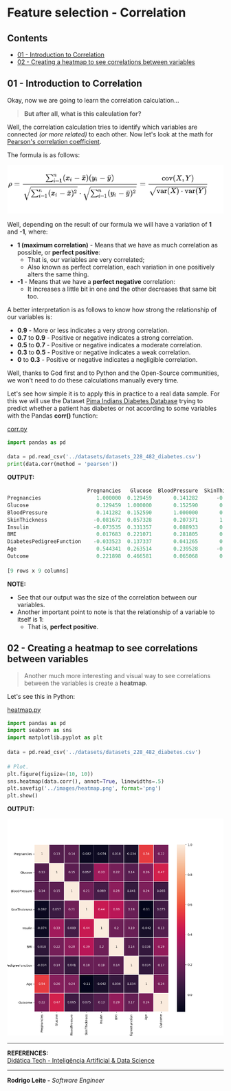 # Feature selection - Correlation

## Contents

 - [01 - Introduction to Correlation](#intro-to-correlation)
 - [02 - Creating a heatmap to see correlations between variables](#heatmap)


<div id="intro-to-correlation"></div>

## 01 - Introduction to Correlation

Okay, now we are going to learn the correlation calculation...

> **But after all, what is this calculation for?**

Well, the correlation calculation tries to identify which variables are connected *(or more related)* to each other. Now let's look at the math for [Pearson's correlation coefficient](https://en.wikipedia.org/wiki/Pearson_correlation_coefficient).

The formula is as follows:

![image](images/correlation-p.png)  

Well, depending on the result of our formula we will have a variation of **1** and **-1**, where:

 - **1 (maximum correlation)** - Means that we have as much correlation as possible, or **perfect positive**:
   - That is, our variables are very correlated;
   - Also known as perfect correlation, each variation in one positively alters the same thing.
 - **-1** - Means that we have a **perfect negative** correlation:
   - It increases a little bit in one and the other decreases that same bit too.

A better interpretation is as follows to know how strong the relationship of our variables is:

 - **0.9** - More or less indicates a very strong correlation.
 - **0.7** to **0.9** - Positive or negative indicates a strong correlation.
 - **0.5** to **0.7** - Positive or negative indicates a moderate correlation.
 - **0.3** to **0.5** - Positive or negative indicates a weak correlation.
 - **0** to **0.3** - Positive or negative indicates a negligible correlation.

Well, thanks to God first and to Python and the Open-Source communities, we won't need to do these calculations manually every time.

Let's see how simple it is to apply this in practice to a real data sample. For this we will use the Dataset [Pima Indians Diabetes Database](https://www.kaggle.com/uciml/pima-indians-diabetes-database/) trying to predict whether a patient has diabetes or not according to some variables with the Pandas **corr()** function:

[corr.py](src/corr.py)  
```python
import pandas as pd

data = pd.read_csv('../datasets/datasets_228_482_diabetes.csv')
print(data.corr(method = 'pearson'))
```

**OUTPUT:**  
```python
                          Pregnancies   Glucose  BloodPressure  SkinThickness  ...       BMI  DiabetesPedigreeFunction       Age   Outcome
Pregnancies                  1.000000  0.129459       0.141282      -0.081672  ...  0.017683                 -0.033523  0.544341  0.221898
Glucose                      0.129459  1.000000       0.152590       0.057328  ...  0.221071                  0.137337  0.263514  0.466581
BloodPressure                0.141282  0.152590       1.000000       0.207371  ...  0.281805                  0.041265  0.239528  0.065068
SkinThickness               -0.081672  0.057328       0.207371       1.000000  ...  0.392573                  0.183928 -0.113970  0.074752
Insulin                     -0.073535  0.331357       0.088933       0.436783  ...  0.197859                  0.185071 -0.042163  0.130548
BMI                          0.017683  0.221071       0.281805       0.392573  ...  1.000000                  0.140647  0.036242  0.292695
DiabetesPedigreeFunction    -0.033523  0.137337       0.041265       0.183928  ...  0.140647                  1.000000  0.033561  0.173844
Age                          0.544341  0.263514       0.239528      -0.113970  ...  0.036242                  0.033561  1.000000  0.238356
Outcome                      0.221898  0.466581       0.065068       0.074752  ...  0.292695                  0.173844  0.238356  1.000000

[9 rows x 9 columns]
```

**NOTE:**  
 - See that our output was the size of the correlation between our variables.
 - Another important point to note is that the relationship of a variable to itself is **1**:
   - That is, **perfect positive**.

<div id="heatmap"></div>

## 02 - Creating a heatmap to see correlations between variables

> Another much more interesting and visual way to see correlations between the variables is create a **heatmap**.

Let's see this in Python:

[heatmap.py](src/heatmap.py)
```python
import pandas as pd
import seaborn as sns
import matplotlib.pyplot as plt

data = pd.read_csv('../datasets/datasets_228_482_diabetes.csv')

# Plot.
plt.figure(figsize=(10, 10))
sns.heatmap(data.corr(), annot=True, linewidths=.5)
plt.savefig('../images/heatmap.png', format='png')
plt.show()
```

**OUTPUT:**  

![image](images/heatmap.png)

---

**REFERENCES:**  
[Didática Tech - Inteligência Artificial & Data Science](https://didatica.tech/)  

---

**Rodrigo Leite -** *Software Engineer*
